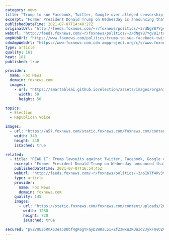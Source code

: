 ```yaml
---
category: news
title: "Trump to sue Facebook, Twitter, Google over alleged censorship, says they've 'ceased to be private'"
excerpt: "Former President Donald Trump on Wednesday is announcing that he will lead a lawsuit over alleged censorship against Twitter, Facebook and Google, three tech companies that removed him from their platforms after the Jan. 6 attack on the Capitol by a mob of his supporters."
publishedDateTime: 2021-07-07T14:48:27Z
originalUrl: "http://feeds.foxnews.com/~r/foxnews/politics/~3/dNgY87Ygv8I/trump-to-sue-facebook-twitter-google-over-alleged-censorship"
webUrl: "http://feeds.foxnews.com/~r/foxnews/politics/~3/dNgY87Ygv8I/trump-to-sue-facebook-twitter-google-over-alleged-censorship"
ampWebUrl: "https://www.foxnews.com/politics/trump-to-sue-facebook-twitter-google-over-alleged-censorship.amp"
cdnAmpWebUrl: "https://www-foxnews-com.cdn.ampproject.org/c/s/www.foxnews.com/politics/trump-to-sue-facebook-twitter-google-over-alleged-censorship.amp"
type: article
quality: 161
heat: 181
published: true

provider:
  name: Fox News
  domain: foxnews.com
  images:
    - url: "https://smartableai.github.io/election/assets/images/organizations/foxnews.com-50x50.jpg"
      width: 50
      height: 50

topics:
  - Election
  - Republican Voice

images:
  - url: "https://a57.foxnews.com/static.foxnews.com/foxnews.com/content/uploads/2020/01/340/340/Screen-Shot-2020-01-15-at-11.36.03-AM.png?ve=1&tl=1"
    width: 340
    height: 340
    isCached: true

related:
  - title: "READ IT: Trump lawsuits against Twitter, Facebook, Google over alleged big tech censorship"
    excerpt: "Former President Donald Trump on Wednesday announced that he will lead class-action lawsuits against Twitter, Google and Facebook over alleged censorship, declaring that \"big tech is out of control\" and is functioning as \"the de-facto censorship arm of the U.S. government.\""
    publishedDateTime: 2021-07-07T16:54:45Z
    webUrl: "http://feeds.foxnews.com/~r/foxnews/politics/~3/oIKTf4Rv3tU/read-trump-lawsuit-against-twitter-facebook-google-alleged-big-tech-censorship"
    type: article
    provider:
      name: Fox News
      domain: foxnews.com
    quality: 145
    images:
      - url: "https://static.foxnews.com/foxnews.com/content/uploads/2021/07/AP21188562095839.jpg"
        width: 1280
        height: 720
        isCached: true

secured: "pvZVUUZ5RmX63ea5DUbf4gK6gYFayD2W8sLS1+ZfZzwxWZKQWId2JykFmvOZVsKKkiX2nNBkzN2Jtu9MGha71MPntXzN0VUnrgvt9fazBqGauCsbeMlK5kLRvghMS6+OvO75FWaISbig43XpWd5F6pDbJOSFBN2NwsRh7Z9qnctXVig3OGI2SEW5VxqFgUwOFvpssTGI2qnz+0vIQ4IzVX67V3NzVHmOK4YFFaYynWveV2VinUufS51hQflENc7rbKN+8exRgNTy/hkyEWVHC/0NWS+Ju0UgvVC0p6pziqWXPVmbucSlg5Q7vwweL/JMwmY/91VeP38/E27nxNLd7THoWKbyeZYFuw3Ifu9EiNA=;eBWx19xCkrXs82WQQ1Eraw=="
---
```


